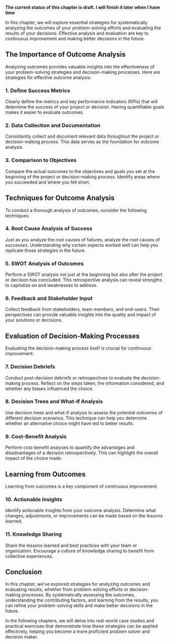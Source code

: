 **The current status of this chapter is draft. I will finish it later when I have time**

In this chapter, we will explore essential strategies for systematically analyzing the outcomes of your problem-solving efforts and evaluating the results of your decisions. Effective analysis and evaluation are key to continuous improvement and making better decisions in the future.

The Importance of Outcome Analysis
----------------------------------

Analyzing outcomes provides valuable insights into the effectiveness of your problem-solving strategies and decision-making processes. Here are strategies for effective outcome analysis:

### 1. **Define Success Metrics**

Clearly define the metrics and key performance indicators (KPIs) that will determine the success of your project or decision. Having quantifiable goals makes it easier to evaluate outcomes.

### 2. **Data Collection and Documentation**

Consistently collect and document relevant data throughout the project or decision-making process. This data serves as the foundation for outcome analysis.

### 3. **Comparison to Objectives**

Compare the actual outcomes to the objectives and goals you set at the beginning of the project or decision-making process. Identify areas where you succeeded and where you fell short.

Techniques for Outcome Analysis
-------------------------------

To conduct a thorough analysis of outcomes, consider the following techniques:

### 4. **Root Cause Analysis of Success**

Just as you analyze the root causes of failures, analyze the root causes of successes. Understanding why certain aspects worked well can help you replicate those strategies in the future.

### 5. **SWOT Analysis of Outcomes**

Perform a SWOT analysis not just at the beginning but also after the project or decision has concluded. This retrospective analysis can reveal strengths to capitalize on and weaknesses to address.

### 6. **Feedback and Stakeholder Input**

Collect feedback from stakeholders, team members, and end-users. Their perspectives can provide valuable insights into the quality and impact of your solutions or decisions.

Evaluation of Decision-Making Processes
---------------------------------------

Evaluating the decision-making process itself is crucial for continuous improvement:

### 7. **Decision Debriefs**

Conduct post-decision debriefs or retrospectives to evaluate the decision-making process. Reflect on the steps taken, the information considered, and whether any biases influenced the choice.

### 8. **Decision Trees and What-If Analysis**

Use decision trees and what-if analysis to assess the potential outcomes of different decision scenarios. This technique can help you determine whether an alternative choice might have led to better results.

### 9. **Cost-Benefit Analysis**

Perform cost-benefit analyses to quantify the advantages and disadvantages of a decision retrospectively. This can highlight the overall impact of the choice made.

Learning from Outcomes
----------------------

Learning from outcomes is a key component of continuous improvement:

### 10. **Actionable Insights**

Identify actionable insights from your outcome analysis. Determine what changes, adjustments, or improvements can be made based on the lessons learned.

### 11. **Knowledge Sharing**

Share the lessons learned and best practices with your team or organization. Encourage a culture of knowledge sharing to benefit from collective experiences.

Conclusion
----------

In this chapter, we've explored strategies for analyzing outcomes and evaluating results, whether from problem-solving efforts or decision-making processes. By systematically assessing the outcomes, understanding the contributing factors, and learning from the results, you can refine your problem-solving skills and make better decisions in the future.

In the following chapters, we will delve into real-world case studies and practical exercises that demonstrate how these strategies can be applied effectively, helping you become a more proficient problem solver and decision maker.
